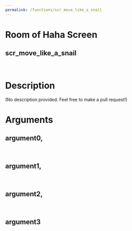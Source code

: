 ```yaml
---
permalink: /functions/scr_move_like_a_snail
---
```

# Room of Haha Screen  
## scr_move_like_a_snail  
&nbsp;  
# Description  
(No description provided. Feel free to make a pull request!) 
&nbsp;  
# Arguments
## argument0, 

&nbsp;  
## argument1, 

&nbsp;  
## argument2, 

&nbsp;  
## argument3

&nbsp;  


